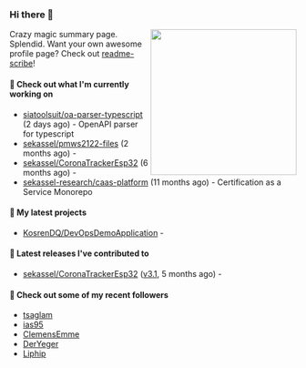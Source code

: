 ### Hi there 👋

<img align="right" src="https://github.com/KosrenDQ.png?size=512" width="256">

Crazy magic summary page. Splendid.
Want your own awesome profile page? Check out [readme-scribe](https://github.com/muesli/readme-scribe)!

#### 👷 Check out what I'm currently working on

- [siatoolsuit/oa-parser-typescript](https://github.com/siatoolsuit/oa-parser-typescript) (2 days ago) - OpenAPI parser for typescript
- [sekassel/pmws2122-files](https://github.com/sekassel/pmws2122-files) (2 months ago) - 
- [sekassel/CoronaTrackerEsp32](https://github.com/sekassel/CoronaTrackerEsp32) (6 months ago) - 
- [sekassel-research/caas-platform](https://github.com/sekassel-research/caas-platform) (11 months ago) - Certification as a Service Monorepo

#### 🌱 My latest projects

- [KosrenDQ/DevOpsDemoApplication](https://github.com/KosrenDQ/DevOpsDemoApplication) - 

#### 🔭 Latest releases I've contributed to

- [sekassel/CoronaTrackerEsp32](https://github.com/sekassel/CoronaTrackerEsp32) ([v3.1](https://github.com/sekassel/CoronaTrackerEsp32/releases/tag/v3.1), 5 months ago) - 

#### 👯 Check out some of my recent followers

- [tsaglam](https://github.com/tsaglam)
- [ias95](https://github.com/ias95)
- [ClemensEmme](https://github.com/ClemensEmme)
- [DerYeger](https://github.com/DerYeger)
- [Liphip](https://github.com/Liphip)
